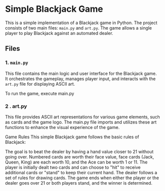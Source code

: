 # Simple Blackjack Game

This is a simple implementation of a Blackjack game in Python. The project consists of two main files: `main.py` and `art.py`. The game allows a single player to play Blackjack against an automated dealer.

## Files

### 1. `main.py`

This file contains the main logic and user interface for the Blackjack game. It orchestrates the gameplay, manages player input, and interacts with the `art.py` file for displaying ASCII art.

To run the game, execute main.py

### 2 . art.py
This file provides ASCII art representations for various game elements, such as cards and the game logo. The main.py file imports and utilizes these art functions to enhance the visual experience of the game.

Game Rules
This simple Blackjack game follows the basic rules of Blackjack:

The goal is to beat the dealer by having a hand value closer to 21 without going over.
Numbered cards are worth their face value, face cards (Jack, Queen, King) are each worth 10, and the Ace can be worth 1 or 11.
The player is initially dealt two cards and can choose to "hit" to receive additional cards or "stand" to keep their current hand.
The dealer follows a set of rules for drawing cards.
The game ends when either the player or the dealer goes over 21 or both players stand, and the winner is determined.
